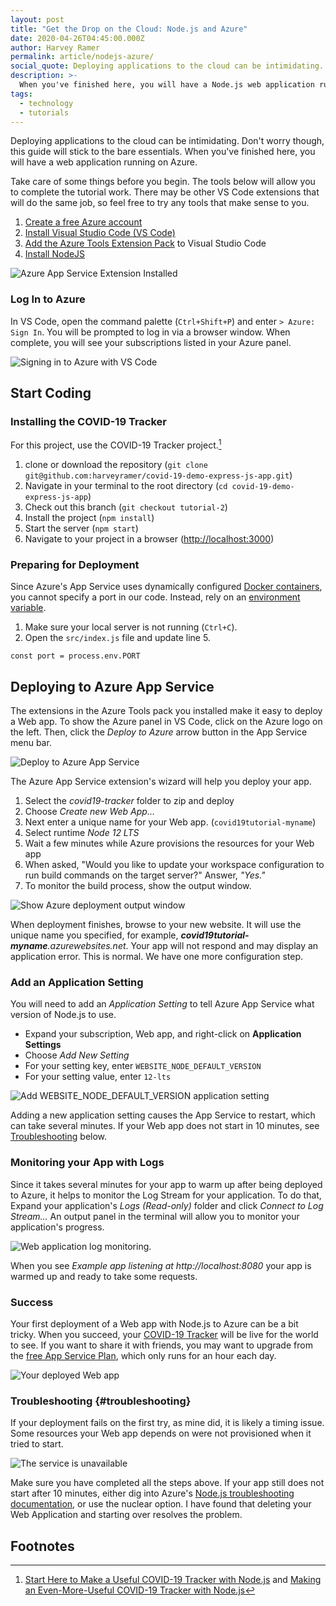 ```yaml
---
layout: post
title: "Get the Drop on the Cloud: Node.js and Azure"
date: 2020-04-26T04:45:00.000Z
author: Harvey Ramer
permalink: article/nodejs-azure/
social_quote: Deploying applications to the cloud can be intimidating. Don't worry though, this guide will stick to the bare essentials. When you've finished here, you will have a web application running on Azure.
description: >-
  When you've finished here, you will have a Node.js web application running on Azure.
tags:
  - technology
  - tutorials
---
```


Deploying applications to the cloud can be intimidating. Don't worry though, this guide will stick to the bare essentials. When you've finished here, you will have a web application running on Azure.

Take care of some things before you begin. The tools below will allow you to complete the tutorial work. There may be other VS Code extensions that will do the same job, so feel free to try any tools that make sense to you.

1. [Create a free Azure account](https://azure.microsoft.com/en-us/free/)
2. [Install Visual Studio Code (VS Code)](https://code.visualstudio.com/docs/setup/setup-overview)
3. [Add the Azure Tools Extension Pack](https://marketplace.visualstudio.com/items?itemName=ms-vscode.vscode-node-azure-pack) to Visual Studio Code
4. [Install NodeJS](https://www.harveyramer.com/article/2020-04-08-configure-a-nodejs-development-environment-on-windows-10/)

![Azure App Service Extension Installed](https://www.harveyramer.com/img/installed-azure-tools.png "Azure App Service Extension Installed")

### Log In to Azure

In VS Code, open the command palette (`Ctrl+Shift+P`) and enter `> Azure: Sign In`. You will be prompted to log in via a browser window. When complete, you will see your subscriptions listed in your Azure panel.

![Signing in to Azure with VS Code](https://www.harveyramer.com/img/log-in-to-azure-vscode.png "Signing in to Azure with VS Code")

## Start Coding

### Installing the COVID-19 Tracker

For this project, use the COVID-19 Tracker project.[^1]

1. clone or download the repository (`git clone git@github.com:harveyramer/covid-19-demo-express-js-app.git`)
2. Navigate in your terminal to the root directory (`cd covid-19-demo-express-js-app`)
3. Check out this branch (`git checkout tutorial-2`)
4. Install the project (`npm install`)
5. Start the server (`npm start`)
6. Navigate to your project in a browser ([http://localhost:3000](http://localhost:3000/))

### Preparing for Deployment

Since Azure's App Service uses dynamically configured [Docker containers](https://docker-curriculum.com/), you cannot specify a port in our code. Instead, rely on an [environment variable](https://medium.com/chingu/an-introduction-to-environment-variables-and-how-to-use-them-f602f66d15fa).

1. Make sure your local server is not running (`Ctrl+C`).
2. Open the `src/index.js` file and update line 5.

```
const port = process.env.PORT
```

## Deploying to Azure App Service

The extensions in the Azure Tools pack you installed make it easy to deploy a Web app. To show the Azure panel in VS Code, click on the Azure logo on the left. Then, click the _Deploy to Azure_ arrow button in the App Service menu bar.

![Deploy to Azure App Service](https://www.harveyramer.com/img/deploy-to-azure.png "Deploy to Azure App Service")

The Azure App Service extension's wizard will help you deploy your app.

1. Select the _covid19-tracker_ folder to zip and deploy
2. Choose _Create new Web App..._
3. Next enter a unique name for your Web app. (`covid19tutorial-myname`)
4. Select runtime _Node 12 LTS_
5. Wait a few minutes while Azure provisions the resources for your Web app
6. When asked, "Would you like to update your workspace configuration to run build commands on the target server?" Answer, _"Yes."_
7. To monitor the build process, show the output window.

![Show Azure deployment output window](https://www.harveyramer.com/img/show-build-output.png "Show Azure deployment output window")

When deployment finishes, browse to your new website. It will use the unique name you specified, for example, _**covid19tutorial-myname**.azurewebsites.net_. Your app will not respond and may display an application error. This is normal. We have one more configuration step.

### Add an Application Setting

You will need to add an _Application Setting_ to tell Azure App Service what version of Node.js to use.

- Expand your subscription, Web app, and right-click on **Application Settings**
- Choose _Add New Setting_
- For your setting key, enter `WEBSITE_NODE_DEFAULT_VERSION`
- For your setting value, enter `12-lts`

![Add WEBSITE_NODE_DEFAULT_VERSION application setting](https://www.harveyramer.com/img/add-application-setting.png "Add WEBSITE_NODE_DEFAULT_VERSION application setting")

Adding a new application setting causes the App Service to restart, which can take several minutes. If your Web app does not start in 10 minutes, see [Troubleshooting](#troubleshooting) below.

### Monitoring your App with Logs

Since it takes several minutes for your app to warm up after being deployed to Azure, it helps to monitor the Log Stream for your application. To do that, Expand your application's _Logs (Read-only)_ folder and click _Connect to Log Stream..._ An output panel in the terminal will allow you to monitor your application's progress.

![Web application log monitoring.](https://www.harveyramer.com/img/monitor-application-logs.png)

When you see _Example app listening at http://localhost:8080_ your app is warmed up and ready to take some requests.

### Success

Your first deployment of a Web app with Node.js to Azure can be a bit tricky. When you succeed, your [COVID-19 Tracker](https://covid19tutorial.azurewebsites.net/) will be live for the world to see. If you want to share it with friends, you may want to upgrade from the [free App Service Plan](https://docs.microsoft.com/en-us/azure/app-service/app-service-plan-manage), which only runs for an hour each day.

![Your deployed Web app](https://www.harveyramer.com/img/your-deployed-web-app.png "Your deployed Web app")

### Troubleshooting {#troubleshooting}

If your deployment fails on the first try, as mine did, it is likely a timing issue. Some resources your Web app depends on were not provisioned when it tried to start.

![The service is unavailable](https://www.harveyramer.com/img/service-unavailable.png "The service is unavailable")

Make sure you have completed all the steps above. If your app still does not start after 10 minutes, either dig into Azure's [Node.js troubleshooting documentation](https://docs.microsoft.com/en-us/azure/app-service/app-service-web-nodejs-best-practices-and-troubleshoot-guide), or use the nuclear option. I have found that deleting your Web Application and starting over resolves the problem.

## Footnotes

[^1]: [Start Here to Make a Useful COVID-19 Tracker with Node.js](https://www.harveyramer.com/article/2020-04-09-start-here-to-make-a-useful-covid-19-tracker-with-node-js/) and [Making an Even-More-Useful COVID-19 Tracker with Node.js](https://www.harveyramer.com/article/2020-04-10-making-an-even-more-useful-covid-19-tracker-with-node-js/)
